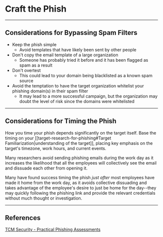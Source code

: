 # Craft the Phish

---

## Considerations for Bypassing Spam Filters

- Keep the phish simple
	- Avoid templates that have likely been sent by other people
- Don't copy the email template of a large organization
	- Someone has probably tried it before and it has been flagged as spam as a result
- Don't overtest
	- This could lead to your domain being blacklisted as a known spam source
- Avoid the temptation to have the target organization whitelist your phishing domain(s) in their spam filter
	- It may lead to a more successful campaign, but the organization may doubt the level of risk since the domains were whitelisted

---

## Considerations for Timing the Phish

How you time your phish depends significantly on the target itself. Base the timing on your [[target-research-for-phishing#Target Familiarization|understanding of the target]], placing key emphasis on the target's timezone, work hours, and current events.

Many researchers avoid sending phishing emails during the work day as it increases the likelihood that all the employees will collectively see the email and dissuade each other from opening it.

Many have found success timing the phish *just after* most employees have made it home from the work day, as it avoids collective dissuading and takes advantage of the employee's desire to just be home for the day--they may quickly following the phishing link and provide the relevant credentials without much thought or investigation.

---

## References

[TCM Security - Practical Phishing Assessments](https://academy.tcm-sec.com/p/practical-phishing-assessments)
